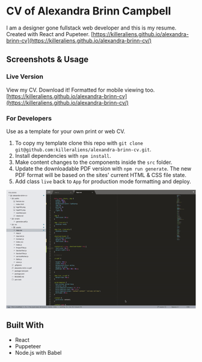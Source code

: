 # CV of Alexandra Brinn Campbell

I am a designer gone fullstack web developer and this is my resume.
Created with React and Pupeteer.
[https://killeraliens.github.io/alexandra-brinn-cv](https://killeraliens.github.io/alexandra-brinn-cv/)


## Screenshots & Usage

### Live Version
View my CV. Download it! Formatted for mobile viewing too.
[https://killeraliens.github.io/alexandra-brinn-cv](https://killeraliens.github.io/alexandra-brinn-cv/)
<!-- ![My live resume desktop format screenshot](/src/assets/cv-desktop.png)

![My live resume mobile format screenshot](/src/assets/cv-mobile.png)

![My live resume pdf format screenshot](/src/assets/cv-pdf.png) -->


### For Developers
Use as a template for your own print or web CV.

1. To copy my template clone this repo with `git clone git@github.com:killeraliens/alexandra-brinn-cv.git`.
2. Install dependencies with `npm install`.
3. Make content changes to the components inside the `src` folder.
4. Update the downloadable PDF version with `npm run generate`. The new PDF format will be based on the sites' current HTML & CSS file state.
5. Add class `live` back to `App` for production mode formatting and deploy.

![How to update the PDF dev mode, animated gif](/src/assets/cv-pdf-generate.gif)


## Built With

* React
* Puppeteer
* Node.js with Babel
